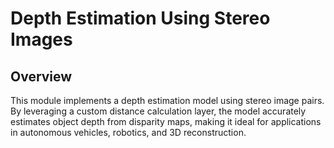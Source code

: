 # Depth Estimation Using Stereo Images

## Overview

This module implements a depth estimation model using stereo image pairs. By leveraging a custom distance calculation layer, the model accurately estimates object depth from disparity maps, making it ideal for applications in autonomous vehicles, robotics, and 3D reconstruction.

